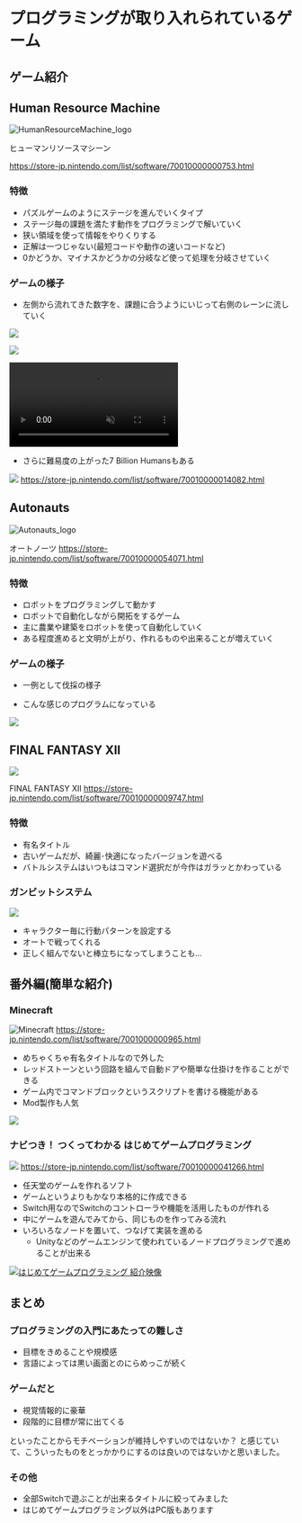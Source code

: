 # プログラミングが取り入れられているゲーム

## ゲーム紹介

## Human Resource Machine

![HumanResourceMachine_logo](images/HumanResourceMachine_logo.png)

ヒューマンリソースマシーン

https://store-jp.nintendo.com/list/software/70010000000753.html

### 特徴

- パズルゲームのようにステージを進んでいくタイプ
- ステージ毎の課題を満たす動作をプログラミングで解いていく
- 狭い領域を使って情報をやりくりする
- 正解は一つじゃない(最短コードや動作の速いコードなど)
- 0かどうか、マイナスかどうかの分岐など使って処理を分岐させていく

### ゲームの様子

- 左側から流れてきた数字を、課題に合うようにいじって右側のレーンに流していく

![](images/HumanResouceMachine_stage.png)

![](images/HumanResouceMachine_error.png)

<div><video controls src="https://user-images.githubusercontent.com/11056457/222556994-98ffa2b6-95e9-46b5-b528-08f9d9a53b36.mp4
" muted="false"></video></div>

- さらに難易度の上がった7 Billion Humansもある

![](images/7_billion.png)
https://store-jp.nintendo.com/list/software/70010000014082.html

## Autonauts

![Autonauts_logo](images/Autonauts_logo.png)

オートノーツ
https://store-jp.nintendo.com/list/software/70010000054071.html

### 特徴

- ロボットをプログラミングして動かす
- ロボットで自動化しながら開拓をするゲーム
- 主に農業や建築をロボットを使って自動化していく
- ある程度進めると文明が上がり、作れるものや出来ることが増えていく

### ゲームの様子

- 一例として伐採の様子


- こんな感じのプログラムになっている

![](./images/Autonauts_prog.jpg)

## FINAL FANTASY XII

![](images/FF12_logo.png)

FINAL FANTASY XII
https://store-jp.nintendo.com/list/software/70010000009747.html

### 特徴

- 有名タイトル
- 古いゲームだが、綺麗･快適になったバージョンを遊べる
- バトルシステムはいつもはコマンド選択だが今作はガラッとかわっている

### ガンビットシステム

![](images/FF12_Gambits.png)

- キャラクター毎に行動パターンを設定する
- オートで戦ってくれる
- 正しく組んでないと棒立ちになってしまうことも…

## 番外編(簡単な紹介)

### Minecraft

![Minecraft](images/Minecraft_logo.png)
https://store-jp.nintendo.com/list/software/7001000000965.html

- めちゃくちゃ有名タイトルなので外した
- レッドストーンという回路を組んで自動ドアや簡単な仕掛けを作ることができる
- ゲーム内でコマンドブロックというスクリプトを書ける機能がある
- Mod製作も人気

![](images/Minecraft_command_block.png)

### ナビつき！ つくってわかる はじめてゲームプログラミング

![](images/Nintendo_navi_logo.png)
https://store-jp.nintendo.com/list/software/70010000041266.html

- 任天堂のゲームを作れるソフト
- ゲームというよりもかなり本格的に作成できる
- Switch用なのでSwitchのコントローラや機能を活用したものが作れる
- 中にゲームを遊んでみてから、同じものを作ってみる流れ
- いろいろなノードを置いて、つなげて実装を進める
  - Unityなどのゲームエンジンて使われているノードプログラミングで進めることが出来る

[![はじめてゲームプログラミング 紹介映像](http://img.youtube.com/vi/N9SvKfrmwUw/0.jpg)](https://www.youtube.com/watch?v=N9SvKfrmwUw)

## まとめ

### プログラミングの入門にあたっての難しさ

- 目標をきめることや規模感
- 言語によっては黒い画面とのにらめっこが続く

### ゲームだと

- 視覚情報的に豪華
- 段階的に目標が常に出てくる

といったことからモチベーションが維持しやすいのではないか？
と感じていて、こういったものをとっかかりにするのは良いのではないかと思いました。

### その他

- 全部Switchで遊ぶことが出来るタイトルに絞ってみました
- はじめてゲームプログラミング以外はPC版もあります
